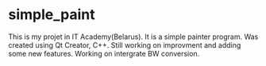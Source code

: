 # simple_paint

This is my projet in IT Academy(Belarus).
It is a simple painter program. Was created using Qt Creator, C++.
Still working on improvment and adding some new features.
Working on intergrate BW conversion.


